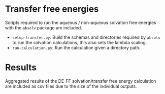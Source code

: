 # Transfer free energies

Scripts required to run the aqueous / non-aqueous solvation free energies with the `absolv` package are included.

- `setup-transfer.py`: Build the schemas and directories required by `absolv` to run the solvation calculations, this also sets the lambda scaling.
- `run-calculation.py`: Run the calculation given a directory path.

# Results
Aggregated results of the DE-FF solvation/transfer free energy calculation are included as csv files due to the size of the individual outputs.